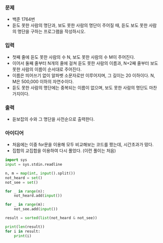 ### 문제
* 백준 1764번
* 듣도 못한 사람의 명단과, 보도 못한 사람의 명단이 주어질 때, 듣도 보도 못한 사람의 명단을 구하는 프로그램을 작성하시오.

### 입력
* 첫째 줄에 듣도 못한 사람의 수 N, 보도 못한 사람의 수 M이 주어진다. 
* 이어서 둘째 줄부터 N개의 줄에 걸쳐 듣도 못한 사람의 이름과, N+2째 줄부터 보도 못한 사람의 이름이 순서대로 주어진다. 
* 이름은 띄어쓰기 없이 알파벳 소문자로만 이루어지며, 그 길이는 20 이하이다. N, M은 500,000 이하의 자연수이다.
* 듣도 못한 사람의 명단에는 중복되는 이름이 없으며, 보도 못한 사람의 명단도 마찬가지이다.

### 출력
* 듣보잡의 수와 그 명단을 사전순으로 출력한다.

### 아이디어
* 처음에는 이중 for문을 이용해 모두 비교해보는 코드를 짰는데, 시간초과가 떴다.
* 집합의 교집합을 이용하여 다시 풀었다. (이런 풀이는 처음) 

```python
import sys
input = sys.stdin.readline

n, m = map(int, input().split())
not_heard = set()
not_see = set()

for _ in range(n):
    not_heard.add(input())

for _ in range(m):
    not_see.add(input())

result = sorted(list(not_heard & not_see))

print(len(result))
for i in result:
    print(i)
```
